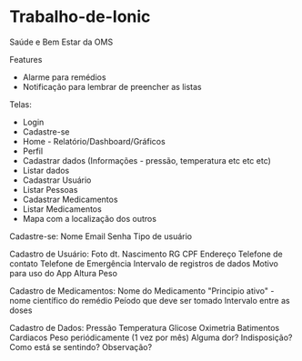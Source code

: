  # Trabalho-de-Ionic

Saúde e Bem Estar da OMS
 
Features
- Alarme para remédios
- Notificação para lembrar de preencher as listas

Telas:
- Login
- Cadastre-se
- Home - Relatório/Dashboard/Gráficos
- Perfil
- Cadastrar dados (Informações - pressão, temperatura etc etc etc)
- Listar dados
- Cadastrar Usuário
- Listar Pessoas
- Cadastrar Medicamentos
- Listar Medicamentos
- Mapa com a localização dos outros

Cadastre-se:
Nome
Email
Senha
Tipo de usuário

Cadastro de Usuário:
Foto
dt. Nascimento
RG
CPF
Endereço
Telefone de contato
Telefone de Emergência
Intervalo de registros de dados
Motivo para uso do App
Altura
Peso

Cadastro de Medicamentos:
Nome do Medicamento
"Principio ativo" - nome científico do remédio
Peíodo que deve ser tomado
Intervalo entre as doses

Cadastro de Dados:
Pressão
Temperatura
Glicose
Oximetria
Batimentos Cardiacos
Peso periódicamente (1 vez por mês)
Alguma dor?
Indisposição?
Como está se sentindo?
Observação?





